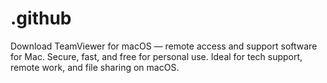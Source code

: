 # .github
Download TeamViewer for macOS — remote access and support software for Mac. Secure, fast, and free for personal use. Ideal for tech support, remote work, and file sharing on macOS.
